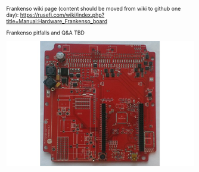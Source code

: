 
Frankenso wiki page (content should be moved from wiki to github one day):
https://rusefi.com/wiki/index.php?title=Manual:Hardware_Frankenso_board


Frankenso pitfalls and Q&A 
TBD

![Frankenso image](Hardware/Frankenso/Hardware_Frankenso_0_2_assembled.jpg)